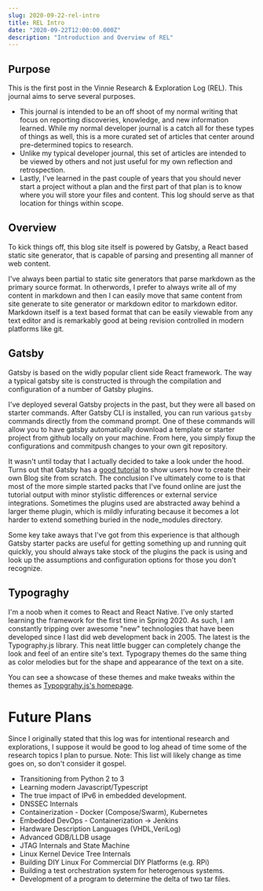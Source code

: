 ```yaml
---
slug: 2020-09-22-rel-intro
title: REL Intro
date: "2020-09-22T12:00:00.000Z"
description: "Introduction and Overview of REL"
---
```


## Purpose

This is the first post in the Vinnie Research & Exploration Log (REL). This journal aims to serve several purposes.

<!--truncate-->

- This journal is intended to be an off shoot of my normal writing that focus on reporting discoveries, knowledge, and new information learned. While my normal developer journal is a catch all for these types of things as well, this is a more curated set of articles that center around pre-determined topics to research.
- Unlike my typical developer journal, this set of articles are intended to be viewed by others and not just useful for my own reflection and retrospection.
- Lastly, I've learned in the past couple of years that you should never start a project without a plan and the first part of that plan is to know where you will store your files and content. This log should serve as that location for things within scope.

## Overview

To kick things off, this blog site itself is powered by Gatsby, a React based static site generator, that is capable of parsing and presenting all manner of web content.

I've always been partial to static site generators that parse markdown as the primary source format. In otherwords, I prefer to always write all of my content in markdown and then I can easily move that same content from site generate to site generator or markdown editor to markdown editor. Markdown itself is a text based format that can be easily viewable from any
text editor and is remarkably good at being revision controlled in modern platforms like git.

## Gatsby

Gatsby is based on the widly popular client side React framework. The way a typical gatsby site is constructed is through the compilation and configuration of a number of Gatsby plugins.

I've deployed several Gatsby projects in the past, but they were all based on starter commands. After Gatsby CLI is installed, you can run various `gatsby` commands directly from the command prompt. One of these commands will allow you to have gatsby automatically download a template or starter project from github locally on your machine. From here, you simply fixup the configurations and commitpush changes to your own git repository.

It wasn't until today that I actually decided to take a look under the hood. Turns out that Gatsby has a [good tutorial](https://www.gatsbyjs.com/blog/2017-07-19-creating-a-blog-with-gatsby/) to show users how to create their own Blog site from scratch. The conclusion I've ultimately come to is that most of the more simple started packs that I've found online are just the tutorial output with minor stylistic differences or external service integrations. Sometimes the plugins used are abstracted away behind a larger theme plugin, which is mildly infurating because it becomes a lot harder to extend something buried in the node_modules directory.

Some key take aways that I've got from this experience is that although Gatsby starter packs are useful for getting something up and running quit quickly, you should always take stock of the plugins the pack is using and look up the assumptions and configuration options for those you don't recognize.

## Typograghy

I'm a noob when it comes to React and React Native. I've only started learning the framework for the first time in Spring 2020. As such, I am constantly tripping over awesome "new" technologies that have been developed since I last did web development back in 2005. The latest is the Typography.js library. This neat little bugger can completely change the look and feel of an entire site's text. Typograpy themes do the same thing as color melodies but for the shape and appearance of the text on a site.

You can see a showcase of these themes and make tweaks within the themes as [Typopgrahy.js's homepage](https://kyleamathews.github.io/typography.js/).

# Future Plans

Since I originally stated that this log was for intentional research and explorations, I suppose it would be good to log ahead of time some of the research topics I plan to pursue. Note: This list will likely change as time goes on, so don't consider it gospel.

- Transitioning from Python 2 to 3
- Learning modern Javascript/Typescript
- The true impact of IPv6 in embedded development.
- DNSSEC Internals
- Containerization - Docker (Compose/Swarm), Kubernetes
- Embedded DevOps - Containerization -> Jenkins
- Hardware Description Languages (VHDL,VeriLog)
- Advanced GDB/LLDB usage
- JTAG Internals and State Machine
- Linux Kernel Device Tree Internals
- Building DIY Linux For Commercial DIY Platforms (e.g. RPi)
- Building a test orchestration system for heterogenous systems.
- Development of a program to determine the delta of two tar files.
